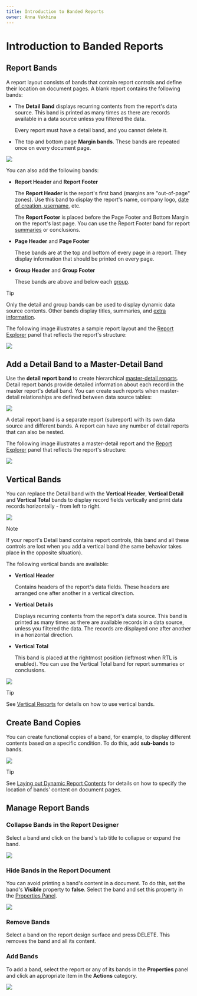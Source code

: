 ```yaml
---
title: Introduction to Banded Reports
owner: Anna Vekhina
---
```

# Introduction to Banded Reports

## Report Bands

A report layout consists of bands that contain report controls and define their location on document pages. A blank report contains the following bands:

- The **Detail Band** displays recurring contents from the report's data source. This band is printed as many times as there are records available in a data source unless you filtered the data.

    Every report must have a detail band, and you cannot delete it.

- The top and bottom page **Margin bands**. These bands are repeated once on every document page.

![](../../images/eurd-web-report-bands.png)

You can also add the following bands:

- **Report Header** and **Report Footer**  

    The **Report Header** is the report's first band (margins are "out-of-page" zones). Use this band to display the report's name, company logo, [date of creation, username](add-extra-information.md), etc.

    The **Report Footer** is placed before the Page Footer and Bottom Margin on the report's last page. You can use the Report Footer band for report [summaries](shape-report-data/calculate-summaries/calculate-a-summary.md) or conclusions.
    
- **Page Header** and **Page Footer**

    These bands are at the top and bottom of every page in a report. They display information that should be printed on every page.

- **Group Header** and **Group Footer**

    These bands are above and below each [group](shape-report-data/group-and-sort-data.md).

> [!TIP]
> Only the detail and group bands can be used to display dynamic data source contents. Other bands display titles, summaries, and [extra information](add-extra-information.md).

The following image illustrates a sample report layout and the [Report Explorer](report-designer-tools/ui-panels/report-explorer.md) panel that reflects the report's structure:

![](../../images/eurd-web-report-bands-basic-layout.png)

## Add a Detail Band to a Master-Detail Band

Use the **detail report band** to create hierarchical [master-detail reports](create-reports/master-detail-reports-with-detail-report-bands.md). Detail report bands provide detailed information about each record in the master report's detail band. You can create such reports when master-detail relationships are defined between data source tables:

![](../../images/eurd-web-report-bands-master-detail-relation.png)

A detail report band is a separate report (subreport) with its own data source and different bands. A report can have any number of detail reports that can also be nested.

The following image illustrates a master-detail report and the [Report Explorer](report-designer-tools/ui-panels/report-explorer.md) panel that reflects the report's structure:

![](../../images/eurd-web-report-bands-subreports.png)

## Vertical Bands

You can replace the Detail band with the **Vertical Header**, **Vertical Detail** and **Vertical Total** bands to display record fields vertically and print data records horizontally - from left to right.

![](../../images/eurd-web-report-vertical-bands-result.png)

> [!NOTE]
> If your report's Detail band contains report controls, this band and all these controls are lost when you add a vertical band (the same behavior takes place in the opposite situation).

The following vertical bands are available:

- **Vertical Header**

    Contains headers of the report's data fields. These headers are arranged one after another in a vertical direction.

- **Vertical Details**

    Displays recurring contents from the report's data source. This band is printed as many times as there are available records in a data source, unless you filtered the data. The records are displayed one after another in a horizontal direction.

- **Vertical Total**

    This band is placed at the rightmost position (leftmost when RTL is enabled). You can use the Vertical Total band for report summaries or conclusions.

![](../../images/eurd-web-report-vertical-bands-design-surface.png)

> [!TIP]
> See [Vertical Reports](create-reports/vertical-reports.md) for details on how to use vertical bands.

## Create Band Copies

You can create functional copies of a band, for example, to display different contents based on a specific condition. To do this, add **sub-bands** to bands.

![](../../images/eurd-web-report-bands-basic-layout-sub-bands.png)

> [!TIP]
> See [Laying out Dynamic Report Contents](shape-report-data/lay-out-dynamic-report-content.md) for details on how to specify the location of bands' content on document pages.

## <a name="managingreportbands"></a>Manage Report Bands
### Collapse Bands in the Report Designer

Select a band and click on the band's tab title to collapse or expand the band.

![](../../images/eurd-web-report-bands-collapsing.png)

### Hide Bands in the Report Document


You can avoid printing a band's content in a document. To do this, set the band's **Visible** property to **false**. Select the band and set this property in the [Properties Panel](report-designer-tools/ui-panels/properties-panel.md).

![](../../images/eurd-web-report-bands-hiding.png)

### Remove Bands

Select a band on the report design surface and press DELETE. This removes the band and all its content.

### Add Bands

To add a band, select the report or any of its bands in the **Properties** panel and click an appropriate item in the **Actions** category.

![](../../images/eurd-web-report-bands-add-bands.png)

